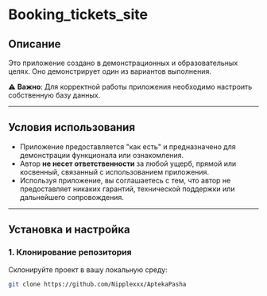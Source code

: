 # Booking_tickets_site

## Описание
Это приложение создано в демонстрационных и образовательных целях. Оно демонстрирует один из вариантов выполнения. 

⚠️ **Важно**: Для корректной работы приложения необходимо настроить собственную базу данных.

---

## Условия использования
- Приложение предоставляется "как есть" и предназначено для демонстрации функционала или ознакомления.
- Автор **не несет ответственности** за любой ущерб, прямой или косвенный, связанный с использованием приложения.
- Используя приложение, вы соглашаетесь с тем, что автор не предоставляет никаких гарантий, технической поддержки или дальнейшего сопровождения.

---

## Установка и настройка

### 1. Клонирование репозитория
Склонируйте проект в вашу локальную среду:
```bash
git clone https://github.com/Nipplexxx/AptekaPasha
